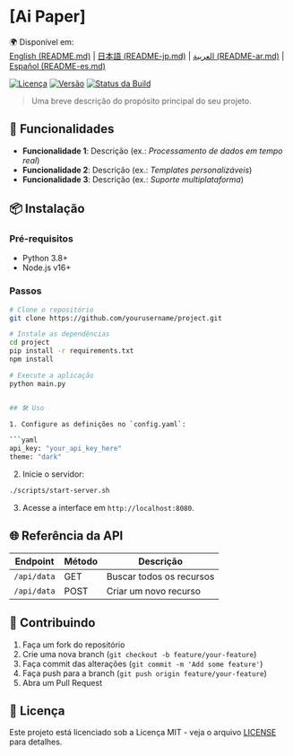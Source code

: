 
# [Ai Paper]

🌍 Disponível em:  
[English (README.md)](README.md) | [日本語 (README-jp.md)](README-jp.md) | [العربية (README-ar.md)](README-ar.md) | [Español (README-es.md)](README-es.md)

[![Licença](https://img.shields.io/badge/license-MIT-blue.svg)](LICENSE)
[![Versão](https://img.shields.io/badge/version-1.0.0-green.svg)](https://github.com/yourusername/project/releases)
[![Status da Build](https://img.shields.io/travis/yourusername/project/master.svg)](https://travis-ci.org/yourusername/project)

> Uma breve descrição do propósito principal do seu projeto.

## 🚀 Funcionalidades

- **Funcionalidade 1**: Descrição (ex.: *Processamento de dados em tempo real*)  
- **Funcionalidade 2**: Descrição (ex.: *Templates personalizáveis*)  
- **Funcionalidade 3**: Descrição (ex.: *Suporte multiplataforma*)

## 📦 Instalação

### Pré-requisitos
- Python 3.8+
- Node.js v16+

### Passos
```bash
# Clone o repositório
git clone https://github.com/yourusername/project.git

# Instale as dependências
cd project
pip install -r requirements.txt
npm install

# Execute a aplicação
python main.py


## 🛠️ Uso

1. Configure as definições no `config.yaml`:

```yaml
api_key: "your_api_key_here"
theme: "dark"
```

2. Inicie o servidor:

```bash
./scripts/start-server.sh
```

3. Acesse a interface em `http://localhost:8080`.

## 🌐 Referência da API

| Endpoint    | Método | Descrição                |
| ----------- | ------ | ------------------------ |
| `/api/data` | GET    | Buscar todos os recursos |
| `/api/data` | POST   | Criar um novo recurso    |

## 🤝 Contribuindo

1. Faça um fork do repositório
2. Crie uma nova branch (`git checkout -b feature/your-feature`)
3. Faça commit das alterações (`git commit -m 'Add some feature'`)
4. Faça push para a branch (`git push origin feature/your-feature`)
5. Abra um Pull Request

## 📄 Licença

Este projeto está licenciado sob a Licença MIT - veja o arquivo [LICENSE](LICENSE) para detalhes.


